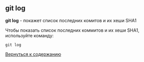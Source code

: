 ## git log

**git log** - покажет список последних комитов и их хеши SHA1

Чтобы показать список последних коммитов и их хеши SHA1, используйте команду:

```bash=
git log
```

[Вернуться к содержанию](/readme.md)